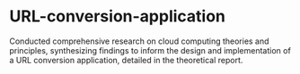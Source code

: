 # URL-conversion-application
Conducted comprehensive research on cloud computing theories and principles,  synthesizing findings to inform the design and implementation of a URL  conversion application, detailed in the theoretical report. 

